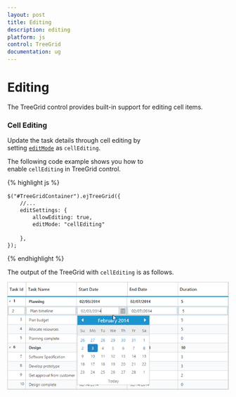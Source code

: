 ```yaml
---
layout: post
title: Editing
description: editing
platform: js
control: TreeGrid
documentation: ug
---
```


# Editing

The TreeGrid control provides built-in support for editing cell items. 

### Cell Editing

Update the task details through cell editing by setting [`editMode`](/api/js/ejtreegrid#editsettingseditmodespan-classtype-signature-type-stringstringspan "editSettings.editMode") as `cellEditing`.

The following code example shows you how to enable `cellEditing` in TreeGrid control.

{% highlight js %}

    $("#TreeGridContainer").ejTreeGrid({
        //...
        editSettings: {
            allowEditing: true,
            editMode: "cellEditing"

        },
    });

{% endhighlight %}

The output of the TreeGrid with `cellEditing` is as follows.

![](/js/TreeGrid/Editing_images/Editing_img1.png)

